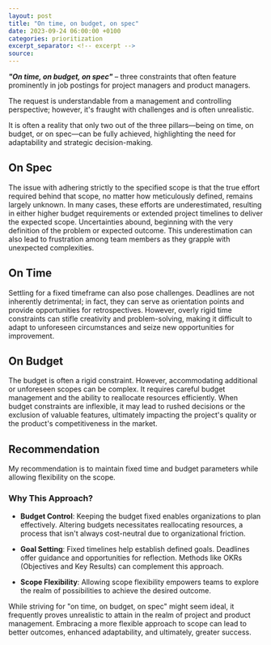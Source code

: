 ```yaml
---
layout: post
title: "On time, on budget, on spec"
date: 2023-09-24 06:00:00 +0100
categories: prioritization
excerpt_separator: <!-- excerpt -->
source: 
---
```


__*"On time, on budget, on spec"*__ – three constraints that often feature prominently in job postings for project managers and product managers.

The request is understandable from a management and controlling perspective; however, it's fraught with challenges and is often unrealistic.

It is often a reality that only two out of the three pillars—being on time, on budget, or on spec—can be fully achieved, highlighting the need for adaptability and strategic decision-making.

<!-- excerpt -->

## On Spec

The issue with adhering strictly to the specified scope is that the true effort required behind that scope, no matter how meticulously defined, remains largely unknown. In many cases, these efforts are underestimated, resulting in either higher budget requirements or extended project timelines to deliver the expected scope. Uncertainties abound, beginning with the very definition of the problem or expected outcome. This underestimation can also lead to frustration among team members as they grapple with unexpected complexities.

## On Time

Settling for a fixed timeframe can also pose challenges. Deadlines are not inherently detrimental; in fact, they can serve as orientation points and provide opportunities for retrospectives. However, overly rigid time constraints can stifle creativity and problem-solving, making it difficult to adapt to unforeseen circumstances and seize new opportunities for improvement.

## On Budget
The budget is often a rigid constraint. However, accommodating additional or unforeseen scopes can be complex. It requires careful budget management and the ability to reallocate resources efficiently. When budget constraints are inflexible, it may lead to rushed decisions or the exclusion of valuable features, ultimately impacting the project's quality or the product's competitiveness in the market.

## Recommendation
My recommendation is to maintain fixed time and budget parameters while allowing flexibility on the scope.

### Why This Approach?
- **Budget Control**: Keeping the budget fixed enables organizations to plan effectively. Altering budgets necessitates reallocating resources, a process that isn't always cost-neutral due to organizational friction.
  
- **Goal Setting**: Fixed timelines help establish defined goals. Deadlines offer guidance and opportunities for reflection. Methods like OKRs (Objectives and Key Results) can complement this approach.
  
- **Scope Flexibility**: Allowing scope flexibility empowers teams to explore the realm of possibilities to achieve the desired outcome.

While striving for "on time, on budget, on spec" might seem ideal, it frequently proves unrealistic to attain in the realm of project and product management. Embracing a more flexible approach to scope can lead to better outcomes, enhanced adaptability, and ultimately, greater success.
